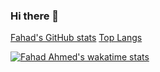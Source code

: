 ### Hi there 👋

<!--
**fahadahmed/fahadahmed** is a ✨ _special_ ✨ repository because its `README.md` (this file) appears on your GitHub profile.

Here are some ideas to get you started:

- 🔭 I’m currently working on ...
- 🌱 I’m currently learning ...
- 👯 I’m looking to collaborate on ...
- 🤔 I’m looking for help with ...
- 💬 Ask me about ...
- 📫 How to reach me: ...
- 😄 Pronouns: ...
- ⚡ Fun fact: ...
-->
[Fahad's GitHub stats](https://github-readme-stats.vercel.app/api?username=fahadahmed)
[Top Langs](https://github-readme-stats.vercel.app/api/top-langs/?username=fahadahmed)

[![Fahad Ahmed's wakatime stats](https://github-readme-stats.vercel.app/api/wakatime?username=fahadahmed)](https://wakatime.com/@fahadahmed)


